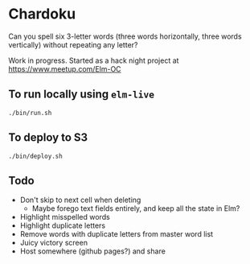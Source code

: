 # Chardoku

Can you spell six 3-letter words (three words horizontally, three words vertically) without repeating any letter?

Work in progress. Started as a hack night project at https://www.meetup.com/Elm-OC

## To run locally using `elm-live`

```
./bin/run.sh
```

## To deploy to S3

```
./bin/deploy.sh
```

## Todo

- Don't skip to next cell when deleting
  - Maybe forego text fields entirely, and keep all the state in Elm?
- Highlight misspelled words
- Highlight duplicate letters
- Remove words with duplicate letters from master word list
- Juicy victory screen
- Host somewhere (github pages?) and share
